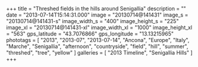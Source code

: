 +++
title = "Threshed fields in the hills around Senigallia"
description = ""
date = "2013-07-14T15:14:31.000"
image = "20130714@141431"
image_s = "20130714@141431-s"
image_width_s = "400"
image_height_s = "225"
image_xl = "20130714@141431-xl"
image_width_xl = "1000"
image_height_xl = "563"
gps_latitude = "43.7076866"
gps_longitude = "13.13215965"
phototags = [ "2013", "2013-07", "2013-07-14", "Ancona", "Europe", "Italy", "Marche", "Senigallia", "afternoon", "countryside", "field", "hill", "summer", "threshed", "tree", "yellow" ]
galleries = [ "2013 Timeline", "Senigallia Hills" ]
+++
